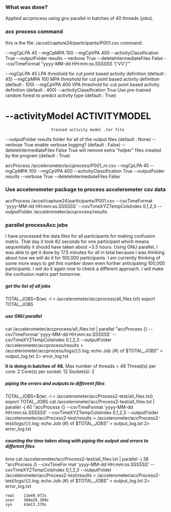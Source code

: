 ### What was done?
Applied accprocess using gnu parallel in batches of 40 threads (jobs).

### acc process command
this is the file: /accel/capture24/participants/P001.csv
command:

--mgCpLPA 45 --mgCpMPA 100 --mgCpVPA 400 --activityClassification True --outputFolder results --verbose True --deleteIntermediateFiles False --csvTimeFormat "yyyy-MM-dd HH:mm:ss.SSSSSS '['VV']'"


  --mgCpLPA 45          LPA threshold for cut point based activity definition
                        (default : 45)
  --mgCpMPA 100          MPA threshold for cut point based activity definition
                        (default : 100)
  --mgCpVPA 400          VPA threshold for cut point based activity definition
                        (default : 400)
  --activityClassification True
                        Use pre-trained random forest to predict activity type
                        (default : True)

  # --activityModel ACTIVITYMODEL
                        trained activity model .tar file
  --outputFolder results
                        folder for all of the output files (default : None)
  --verbose True  enable verbose logging? (default : False)
  --deleteIntermediateFiles False
                        True will remove extra "helper" files created by the
                        program (default : True)                        

accProcess /accelerometer/accprocess/P001_m.csv --mgCpLPA 45 --mgCpMPA 100 --mgCpVPA 400 --activityClassification True --outputFolder results --verbose True --deleteIntermediateFiles False


### Use accelerometer package to process accelerometer csv data
accProcess /accel/capture24/participants/P001.csv --csvTimeFormat 'yyyy-MM-dd HH:mm:ss.SSSSSS' --csvTimeXYZTempColsIndex 0,1,2,3 --outputFolder /accelerometer/accprocess/results


### parallel processAcc jobs
I have processed the data files for all participants for making confusion matrix. That day it took 82 seconds for one participant which means sequentially it should have taken about ~3.5 hours. Using GNU parallel, I was able to get it done by 17.5 minutes for all in total because I was thinking about how we will do it for 100,000 participants. I am currently thinking of some more ways to get this number down even further anticipating 100,000 participants. I will do it again now to check a different approach. I will make the confusion matrix part tomorrow.

##### get the list of all jobs
TOTAL_JOBS=$(wc -l < /accelerometer/accprocess/all_files.txt)
export TOTAL_JOBS

##### use GNU parallel
cat /accelerometer/accprocess/all_files.txt | parallel "accProcess {} --csvTimeFormat 'yyyy-MM-dd HH:mm:ss.SSSSSS' --csvTimeXYZTempColsIndex 0,1,2,3 --outputFolder /accelerometer/accprocess/results > /accelerometer/accprocess/logs/{/}.log; echo Job {#} of $TOTAL_JOBS" > output_log.txt 2> error_log.txt

**It is doing in batches of 48.**
Max number of threads = 48
    Thread(s) per core:  2
    Core(s) per socket:  12
    Socket(s):           2

##### piping the errors and outputs to different files
TOTAL_JOBS=$(wc -l < /accelerometer/accProcess2-test/all_files.txt)
export TOTAL_JOBS
cat /accelerometer/accProcess2-test/all_files.txt | parallel -j 40 "accProcess {} --csvTimeFormat 'yyyy-MM-dd HH:mm:ss.SSSSSS' --csvTimeXYZTempColsIndex 0,1,2,3 --outputFolder /accelerometer/accProcess2-test/results > /accelerometer/accProcess2-test/logs/{/}.log; echo Job {#} of $TOTAL_JOBS" > output_log.txt 2> error_log.txt

##### counting the time taken along with piping the output and errors to different files
time cat /accelerometer/accProcess2-test/all_files.txt | parallel -j 38 "accProcess {} --csvTimeFor
mat 'yyyy-MM-dd HH:mm:ss.SSSSSS' --csvTimeXYZTempColsIndex 0,1,2,3 --outputFolder /accelerometer/accProcess2-test/results > /accelerometer/accProcess2-test/logs/{/}.log; echo Job {#} of $TOTAL_JOBS" > output_log.txt 2> error_log.txt

    real    11m49.972s
    user    388m29.309s
    sys     41m13.279s